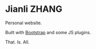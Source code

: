 Jianli ZHANG
============

Personal website.

Built with <a href="http://getbootstrap.com/">Bootstrap</a> and some JS plugins.

That. Is. All.